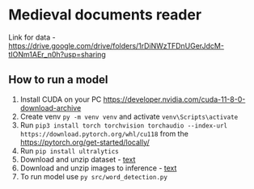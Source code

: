 # Medieval documents reader

Link for data - https://drive.google.com/drive/folders/1rDiNWzTFDnUGerJdcM-tIONm1AEr_n0h?usp=sharing

## How to run a model

1) Install CUDA on your PC https://developer.nvidia.com/cuda-11-8-0-download-archive
2) Create venv `py -m venv venv` and activate `venv\Scripts\activate`
3) Run `pip3 install torch torchvision torchaudio --index-url https://download.pytorch.org/whl/cu118` from the https://pytorch.org/get-started/locally/
3) Run `pip install ultralytics`
4) Download and unzip dataset - [text](https://drive.google.com/file/d/1HRDSL47XtTGOfdtr-daI2TK4Bfnhv37i/view?usp=sharing)
5) Download and unzip images to inference - [text](https://drive.google.com/file/d/1UGyXYSRn3QCU3VYMJhO8vPzADc_7tcAY/view?usp=sharing)
6) To run model use `py src/word_detection.py`
